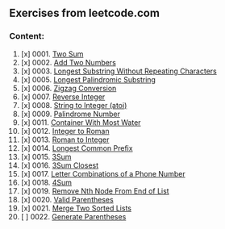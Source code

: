 ## Exercises from leetcode.com

### Content:
1. [x] 0001.&nbsp;[Two Sum](descriptions/problem0001.md)
2. [x] 0002.&nbsp;[Add Two Numbers](descriptions/problem0002.md)
3. [x] 0003.&nbsp;[Longest Substring Without Repeating Characters](descriptions/problem0003.md)
4. [x] 0005.&nbsp;[Longest Palindromic Substring](descriptions/problem0005.md)
5. [x] 0006.&nbsp;[Zigzag Conversion](descriptions/problem0006.md)
6. [x] 0007.&nbsp;[Reverse Integer](descriptions/problem0007.md)
7. [x] 0008.&nbsp;[String to Integer (atoi)](descriptions/problem0008.md)
8. [x] 0009.&nbsp;[Palindrome Number](descriptions/problem0009.md)
9. [x] 0011.&nbsp;[Container With Most Water](descriptions/problem0011.md)
10. [x] 0012.&nbsp;[Integer to Roman](descriptions/problem0012.md)
11. [x] 0013.&nbsp;[Roman to Integer](descriptions/problem0013.md)
12. [x] 0014.&nbsp;[Longest Common Prefix](descriptions/problem0014.md)
13. [x] 0015.&nbsp;[3Sum](descriptions/problem0015.md)
14. [x] 0016.&nbsp;[3Sum Closest](descriptions/problem0016.md)
15. [x] 0017.&nbsp;[Letter Combinations of a Phone Number](descriptions/problem0017.md)
16. [x] 0018.&nbsp;[4Sum](descriptions/problem0018.md)
17. [x] 0019.&nbsp;[Remove Nth Node From End of List](descriptions/problem0019.md)
18. [x] 0020.&nbsp;[Valid Parentheses](descriptions/problem0020.md)
19. [x] 0021.&nbsp;[Merge Two Sorted Lists](descriptions/problem0021.md)
20. [ ] 0022.&nbsp;[Generate Parentheses](descriptions/problem0022.md)
